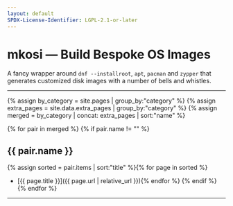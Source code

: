 ```yaml
---
layout: default
SPDX-License-Identifier: LGPL-2.1-or-later
---
```


# mkosi — Build Bespoke OS Images

A fancy wrapper around `dnf --installroot`, `apt`, `pacman` and `zypper` that generates customized disk images with a number of bells and whistles.

---

{% assign by_category = site.pages | group_by:"category" %}
{% assign extra_pages = site.data.extra_pages | group_by:"category" %}
{% assign merged = by_category | concat: extra_pages | sort:"name" %}

{% for pair in merged %}
  {% if pair.name != "" %}
## {{ pair.name }}
{% assign sorted = pair.items | sort:"title" %}{% for page in sorted %}
* [{{ page.title }}]({{ page.url | relative_url }}){% endfor %}
  {% endif %}
{% endfor %}

---
